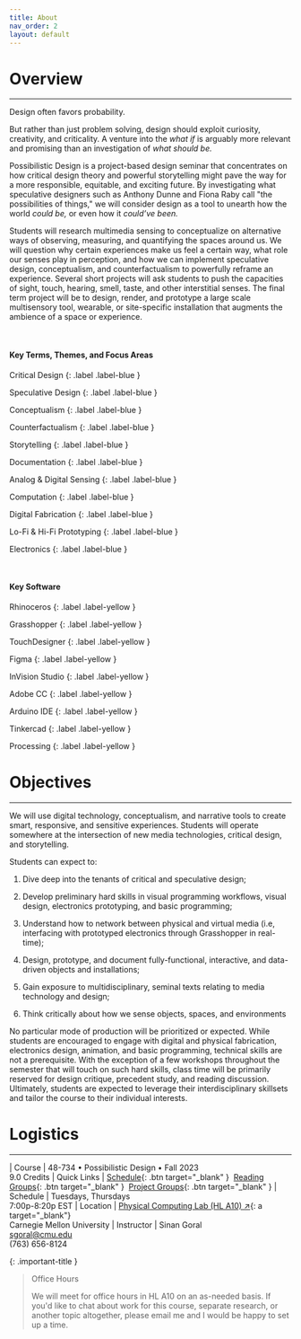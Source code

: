 ```yaml
---
title: About
nav_order: 2
layout: default
---
```


# Overview

---

Design often favors probability.

But rather than just problem solving, design should exploit curiosity, creativity, and criticality. A venture into the *what if* is arguably more relevant and promising than an investigation of *what should be.*

Possibilistic Design is a project-based design seminar that concentrates on how critical design theory and powerful storytelling might pave the way for a more responsible, equitable, and exciting future. By investigating what speculative designers such as Anthony Dunne and Fiona Raby call "the possibilities of things," we will consider design as a tool to unearth how the world *could be,* or even how it *could’ve been.*

Students will research multimedia sensing to conceptualize on alternative ways of observing, measuring, and quantifying the spaces around us. We will question why certain experiences make us feel a certain way, what role our senses play in perception, and how we can implement speculative design, conceptualism, and counterfactualism to powerfully reframe an experience. Several short projects will ask students to push the capacities of sight, touch, hearing, smell, taste, and other interstitial senses. The final term project will be to design, render, and prototype a large scale multisensory tool, wearable, or site-specific installation that augments the ambience of a space or experience.

<br>

#### Key Terms, Themes, and Focus Areas

Critical Design
{: .label .label-blue }

Speculative Design
{: .label .label-blue }

Conceptualism
{: .label .label-blue }

Counterfactualism
{: .label .label-blue }

Storytelling
{: .label .label-blue }

Documentation
{: .label .label-blue }

Analog & Digital Sensing
{: .label .label-blue }

Computation
{: .label .label-blue }

Digital Fabrication
{: .label .label-blue }

Lo-Fi & Hi-Fi Prototyping
{: .label .label-blue }

Electronics
{: .label .label-blue }

<br>

#### Key Software

Rhinoceros
{: .label .label-yellow }

Grasshopper
{: .label .label-yellow }

TouchDesigner
{: .label .label-yellow }

Figma
{: .label .label-yellow }

InVision Studio
{: .label .label-yellow }

Adobe CC
{: .label .label-yellow }

Arduino IDE
{: .label .label-yellow }

Tinkercad
{: .label .label-yellow }

Processing
{: .label .label-yellow }

# Objectives

---

We will use digital technology, conceptualism, and narrative tools to create smart, responsive, and sensitive experiences. Students will operate somewhere at the intersection of new media technologies, critical design, and storytelling.

Students can expect to:

1. Dive deep into the tenants of critical and speculative design;

1. Develop preliminary hard skills in visual programming workflows, visual design, electronics prototyping, and basic programming;

1. Understand how to network between physical and virtual media (i.e, interfacing with prototyped electronics through Grasshopper in real-time);

1. Design, prototype, and document fully-functional, interactive, and data-driven objects and installations;

1. Gain exposure to multidisciplinary, seminal texts relating to media technology and design;

1. Think critically about how we sense objects, spaces, and environments

No particular mode of production will be prioritized or expected. While students are encouraged to engage with digital and physical fabrication, electronics design, animation, and basic programming, technical skills are not a prerequisite. With the exception of a few workshops throughout the semester that will touch on such hard skills, class time will be primarily reserved for design critique, precedent study, and reading discussion. Ultimately, students are expected to leverage their interdisciplinary skillsets and tailor the course to their individual interests.

# Logistics

---

| Course                   | 48-734 • Possibilistic Design • Fall 2023<br> 9.0 Credits
| Quick Links              | <span class="fs-3">[Schedule](http://example.com/){: .btn target="_blank" }</span>&nbsp; <span class="fs-3">[Reading Groups](http://example.com/){: .btn target="_blank" }</span>&nbsp; <span class="fs-3">[Project Groups](http://example.com/){: .btn target="_blank" }</span>
| Schedule                 | Tuesdays, Thursdays<br> 7:00p-8:20p EST
| Location                 | [Physical Computing Lab (HL A10) ↗](https://goo.gl/maps/w7RohwDqXdxzamZN8){: a target="_blank"} <br> Carnegie Mellon University
| Instructor               | Sinan Goral<br> sgoral@cmu.edu<br> (763) 656-8124

{: .important-title }
> Office Hours
>
> We will meet for office hours in HL A10 on an as-needed basis. If you'd like to chat about work for this course, separate research, or another topic altogether, please email me and I would be happy to set up a time.
